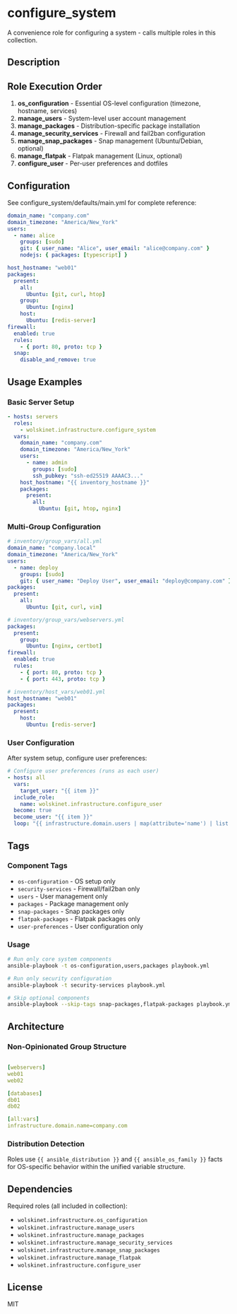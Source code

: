 # configure_system

A convenience role for configuring a system - calls multiple roles in this collection.

## Description

## Role Execution Order

1. **os_configuration** - Essential OS-level configuration (timezone, hostname, services)
2. **manage_users** - System-level user account management
3. **manage_packages** - Distribution-specific package installation
4. **manage_security_services** - Firewall and fail2ban configuration
5. **manage_snap_packages** - Snap management (Ubuntu/Debian, optional)
6. **manage_flatpak** - Flatpak management (Linux, optional)
7. **configure_user** - Per-user preferences and dotfiles

## Configuration

See configure_system/defaults/main.yml for complete reference:

```yaml
domain_name: "company.com"
domain_timezone: "America/New_York"
users:
  - name: alice
    groups: [sudo]
    git: { user_name: "Alice", user_email: "alice@company.com" }
    nodejs: { packages: [typescript] }

host_hostname: "web01"
packages:
  present:
    all:
      Ubuntu: [git, curl, htop]
    group:
      Ubuntu: [nginx]
    host:
      Ubuntu: [redis-server]
firewall:
  enabled: true
  rules:
    - { port: 80, proto: tcp }
  snap:
    disable_and_remove: true
```

## Usage Examples

### Basic Server Setup

```yaml
- hosts: servers
  roles:
    - wolskinet.infrastructure.configure_system
  vars:
    domain_name: "company.com"
    domain_timezone: "America/New_York"
    users:
      - name: admin
        groups: [sudo]
        ssh_pubkey: "ssh-ed25519 AAAAC3..."
    host_hostname: "{{ inventory_hostname }}"
    packages:
      present:
        all:
          Ubuntu: [git, htop, nginx]
```

### Multi-Group Configuration

```yaml
# inventory/group_vars/all.yml
domain_name: "company.local"
domain_timezone: "America/New_York"
users:
  - name: deploy
    groups: [sudo]
    git: { user_name: "Deploy User", user_email: "deploy@company.com" }
packages:
  present:
    all:
      Ubuntu: [git, curl, vim]

# inventory/group_vars/webservers.yml
packages:
  present:
    group:
      Ubuntu: [nginx, certbot]
firewall:
  enabled: true
  rules:
    - { port: 80, proto: tcp }
    - { port: 443, proto: tcp }

# inventory/host_vars/web01.yml
host_hostname: "web01"
packages:
  present:
    host:
      Ubuntu: [redis-server]
```

### User Configuration

After system setup, configure user preferences:

```yaml
# Configure user preferences (runs as each user)
- hosts: all
  vars:
    target_user: "{{ item }}"
  include_role:
    name: wolskinet.infrastructure.configure_user
  become: true
  become_user: "{{ item }}"
  loop: "{{ infrastructure.domain.users | map(attribute='name') | list }}"
```

## Tags

### Component Tags

- `os-configuration` - OS setup only
- `security-services` - Firewall/fail2ban only
- `users` - User management only
- `packages` - Package management only
- `snap-packages` - Snap packages only
- `flatpak-packages` - Flatpak packages only
- `user-preferences` - User configuration only

### Usage

```bash
# Run only core system components
ansible-playbook -t os-configuration,users,packages playbook.yml

# Run only security configuration
ansible-playbook -t security-services playbook.yml

# Skip optional components
ansible-playbook --skip-tags snap-packages,flatpak-packages playbook.yml
```

## Architecture

### Non-Opinionated Group Structure

```yaml

[webservers]
web01
web02

[databases]
db01
db02

[all:vars]
infrastructure.domain.name=company.com
```

### Distribution Detection

Roles use `{{ ansible_distribution }}` and `{{ ansible_os_family }}` facts for OS-specific behavior within the unified variable structure.

## Dependencies

Required roles (all included in collection):

- `wolskinet.infrastructure.os_configuration`
- `wolskinet.infrastructure.manage_users`
- `wolskinet.infrastructure.manage_packages`
- `wolskinet.infrastructure.manage_security_services`
- `wolskinet.infrastructure.manage_snap_packages`
- `wolskinet.infrastructure.manage_flatpak`
- `wolskinet.infrastructure.configure_user`

## License

MIT
